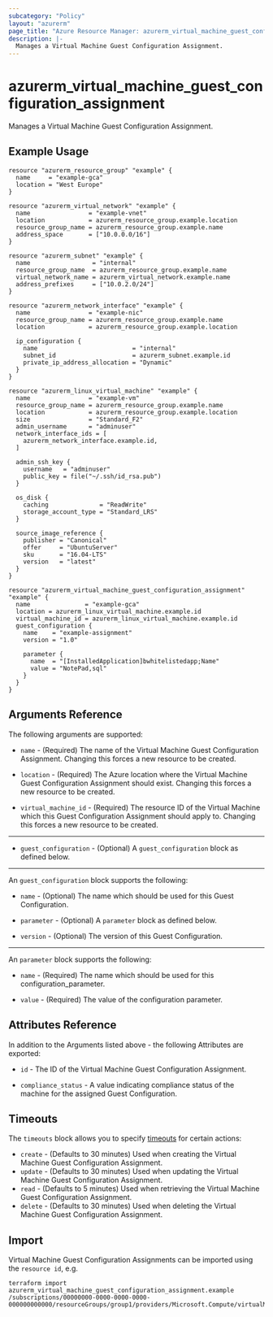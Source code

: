 ```yaml
---
subcategory: "Policy"
layout: "azurerm"
page_title: "Azure Resource Manager: azurerm_virtual_machine_guest_configuration_assignment"
description: |-
  Manages a Virtual Machine Guest Configuration Assignment.
---
```


# azurerm_virtual_machine_guest_configuration_assignment

Manages a Virtual Machine Guest Configuration Assignment.

## Example Usage

```hcl
resource "azurerm_resource_group" "example" {
  name     = "example-gca"
  location = "West Europe"
}

resource "azurerm_virtual_network" "example" {
  name                = "example-vnet"
  location            = azurerm_resource_group.example.location
  resource_group_name = azurerm_resource_group.example.name
  address_space       = ["10.0.0.0/16"]
}

resource "azurerm_subnet" "example" {
  name                 = "internal"
  resource_group_name  = azurerm_resource_group.example.name
  virtual_network_name = azurerm_virtual_network.example.name
  address_prefixes     = ["10.0.2.0/24"]
}

resource "azurerm_network_interface" "example" {
  name                = "example-nic"
  resource_group_name = azurerm_resource_group.example.name
  location            = azurerm_resource_group.example.location

  ip_configuration {
    name                          = "internal"
    subnet_id                     = azurerm_subnet.example.id
    private_ip_address_allocation = "Dynamic"
  }
}

resource "azurerm_linux_virtual_machine" "example" {
  name                = "example-vm"
  resource_group_name = azurerm_resource_group.example.name
  location            = azurerm_resource_group.example.location
  size                = "Standard_F2"
  admin_username      = "adminuser"
  network_interface_ids = [
    azurerm_network_interface.example.id,
  ]

  admin_ssh_key {
    username   = "adminuser"
    public_key = file("~/.ssh/id_rsa.pub")
  }

  os_disk {
    caching              = "ReadWrite"
    storage_account_type = "Standard_LRS"
  }

  source_image_reference {
    publisher = "Canonical"
    offer     = "UbuntuServer"
    sku       = "16.04-LTS"
    version   = "latest"
  }
}

resource "azurerm_virtual_machine_guest_configuration_assignment" "example" {
  name               = "example-gca"
  location = azurerm_linux_virtual_machine.example.id
  virtual_machine_id = azurerm_linux_virtual_machine.example.id
  guest_configuration {
    name    = "example-assignment"
    version = "1.0"

    parameter {
      name  = "[InstalledApplication]bwhitelistedapp;Name"
      value = "NotePad,sql"
    }
  }
}
```

## Arguments Reference

The following arguments are supported:

* `name` - (Required) The name of the Virtual Machine Guest Configuration Assignment. Changing this forces a new resource to be created.

* `location` - (Required) The Azure location where the Virtual Machine Guest Configuration Assignment should exist. Changing this forces a new resource to be created.

* `virtual_machine_id` - (Required) The resource ID of the Virtual Machine which this Guest Configuration Assignment should apply to. Changing this forces a new resource to be created.

---

* `guest_configuration` - (Optional)  A `guest_configuration` block as defined below.

---

An `guest_configuration` block supports the following:

* `name` - (Optional) The name which should be used for this Guest Configuration.

* `parameter` - (Optional)  A `parameter` block as defined below.

* `version` - (Optional) The version of this Guest Configuration.

---

An `parameter` block supports the following:

* `name` - (Required) The name which should be used for this configuration_parameter.

* `value` - (Required) The value of the configuration parameter.

## Attributes Reference

In addition to the Arguments listed above - the following Attributes are exported: 

* `id` - The ID of the Virtual Machine Guest Configuration Assignment.

* `compliance_status` - A value indicating compliance status of the machine for the assigned Guest Configuration.

## Timeouts

The `timeouts` block allows you to specify [timeouts](https://www.terraform.io/docs/configuration/resources.html#timeouts) for certain actions:

* `create` - (Defaults to 30 minutes) Used when creating the Virtual Machine Guest Configuration Assignment.
* `update` - (Defaults to 30 minutes) Used when updating the Virtual Machine Guest Configuration Assignment.
* `read` - (Defaults to 5 minutes) Used when retrieving the Virtual Machine Guest Configuration Assignment.
* `delete` - (Defaults to 30 minutes) Used when deleting the Virtual Machine Guest Configuration Assignment.

## Import

Virtual Machine Guest Configuration Assignments can be imported using the `resource id`, e.g.

```shell
terraform import azurerm_virtual_machine_guest_configuration_assignment.example /subscriptions/00000000-0000-0000-0000-000000000000/resourceGroups/group1/providers/Microsoft.Compute/virtualMachines/vm1/providers/Microsoft.GuestConfiguration/guestConfigurationAssignments/assignment1
```
